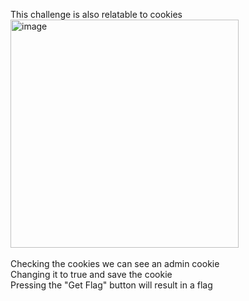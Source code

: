 This challenge is also relatable to cookies
<br><img width="365" alt="image" src="https://user-images.githubusercontent.com/79892065/158319543-0ce6b9ba-c1df-47a9-a444-b526cf054255.png"><br>
<br>Checking the cookies we can see an admin cookie
<br>Changing it to true and save the cookie
<br>Pressing the "Get Flag" button will result in a flag
